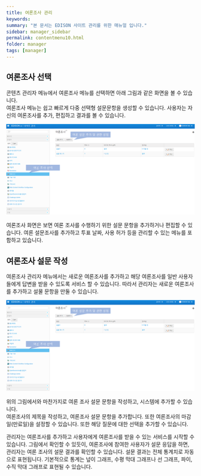 ```yaml
---
title: 여론조사 관리
keywords:
summary: "본 문서는 EDISON 사이트 관리를 위한 매뉴얼 입니다."
sidebar: manager_sidebar
permalink: contentmenu10.html
folder: manager
tags: [manager]
---
```


## 여론조사 선택
콘텐츠 관리자 메뉴에서 여론조사 메뉴를 선택하면 아래 그림과 같은 화면을 볼 수 있습니다.<br>
여론조사 메뉴는 쉽고 빠르게 다중 선택형 설문문항을 생성할 수 있습니다. 사용자는 자신의 여론조사를 추가, 편집하고 결과를 볼 수 있습니다.<br>

![capture](/images/manager/managercontent/28.png "여론조사 선택")<br>

여론조사 화면은 보면 여론 조사를 수행하기 위한 설문 문항을 추가하거나 편집할 수 있습니다.
여론 설문조사를 추가하고 투표 날짜, 사용 허가 등을 관리할 수 있는 메뉴를 포함하고 있습니다. <br>

## 여론조사 설문 작성
여론조사 관리자 메뉴에서는 새로운 여론조사를 추가하고 해당 여론조사를 일반 사용자들에게 답변을 받을 수 있도록 서비스 할 수 있습니다.
따라서 관리자는 새로운 여론조사를 추가하고 설물 문항을 만둘 수 있습니다.<br>

![capture](/images/manager/managercontent/28.png "여론조사 관리")<br>

위의 그림에서와 마찬가지로 여론 조사 설문 문항을 작성하고, 시스템에 추가할 수 있습니다.<br>
여론조사의 제목을 작성하고, 여론조사 설문 문항을 추가합니다. 또한 여론조사의 마감일(만료일)을 설정할 수 있습니다. 또한 해당 질문에 대한 선택을 추가할 수 있습니다.<br>

관리자는 여론조사를 추가하고 사용자에게 여론조사를 받을 수 있는 서비스를 시작할 수 있습니다. 그림에서 확인할 수 있듯이, 여론조사에 참여한 사용자가 설문 응답을 하면, 관리자는 여론 조사의 설문 결과를 확인할 수 있습니다.
설문 결과는 전체 통계치로 자동으로 표현됩니다. 기본적으로 통계는 넢이 그래프, 수평 막대 그래프나 선 그래프, 파이, 수직 막대 그래프로 표현될 수 있습니다.<br>
